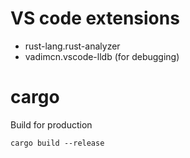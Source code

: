 # VS code extensions

* rust-lang.rust-analyzer
* vadimcn.vscode-lldb (for debugging)
  
# cargo

Build for production

```
cargo build --release
```
